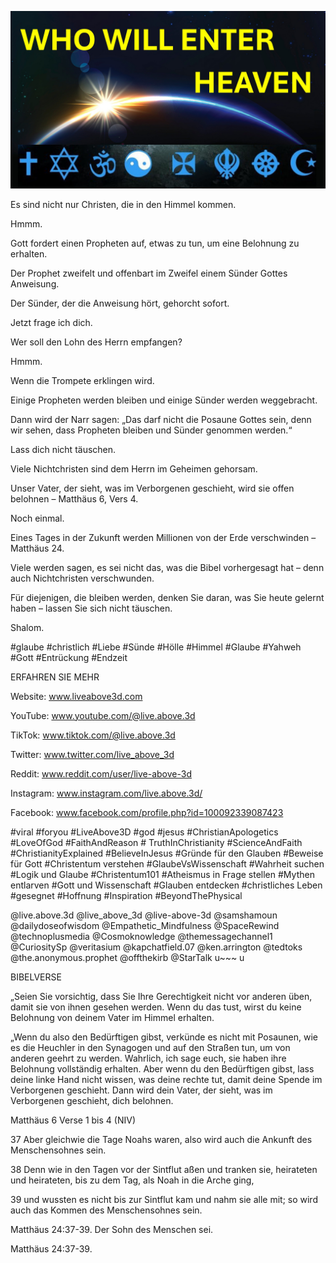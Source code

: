![Video cover image](../cover.jpg "cover photo")

Es sind nicht nur Christen, die in den Himmel kommen.

Hmmm.

Gott fordert einen Propheten auf, etwas zu tun, um eine Belohnung zu erhalten.

Der Prophet zweifelt und offenbart im Zweifel einem Sünder Gottes Anweisung.

Der Sünder, der die Anweisung hört, gehorcht sofort.

Jetzt frage ich dich.

Wer soll den Lohn des Herrn empfangen?

Hmmm.

Wenn die Trompete erklingen wird.

Einige Propheten werden bleiben und einige Sünder werden weggebracht.

Dann wird der Narr sagen: „Das darf nicht die Posaune Gottes sein, denn wir sehen, dass Propheten bleiben und Sünder genommen werden.“

Lass dich nicht täuschen.

Viele Nichtchristen sind dem Herrn im Geheimen gehorsam.

Unser Vater, der sieht, was im Verborgenen geschieht, wird sie offen belohnen – Matthäus 6, Vers 4.

Noch einmal.

Eines Tages in der Zukunft werden Millionen von der Erde verschwinden – Matthäus 24.

Viele werden sagen, es sei nicht das, was die Bibel vorhergesagt hat – denn auch Nichtchristen verschwunden.

Für diejenigen, die bleiben werden, denken Sie daran, was Sie heute gelernt haben – lassen Sie sich nicht täuschen.

Shalom.

#glaube #christlich #Liebe #Sünde #Hölle #Himmel #Glaube #Yahweh #Gott #Entrückung #Endzeit

ERFAHREN SIE MEHR

Website: www.liveabove3d.com

YouTube: www.youtube.com/@live.above.3d

TikTok: www.tiktok.com/@live.above.3d

Twitter: www.twitter.com/live_above_3d

Reddit: www.reddit.com/user/live-above-3d

Instagram: www.instagram.com/live.above.3d/

Facebook: www.facebook.com/profile.php?id=100092339087423

#viral #foryou #LiveAbove3D #god #jesus #ChristianApologetics #LoveOfGod #FaithAndReason # TruthInChristianity #ScienceAndFaith #ChristianityExplained #BelieveInJesus #Gründe für den Glauben #Beweise für Gott #Christentum verstehen #GlaubeVsWissenschaft #Wahrheit suchen #Logik und Glaube #Christentum101 #Atheismus in Frage stellen #Mythen entlarven #Gott und Wissenschaft #Glauben entdecken #christliches Leben #gesegnet #Hoffnung #Inspiration #BeyondThePhysical

@live.above.3d @live_above_3d @live-above-3d @samshamoun @dailydoseofwisdom @Empathetic_Mindfulness @SpaceRewind @technoplusmedia @Cosmoknowledge @themessagechannel1 @CuriositySp @veritasium @kapchatfield.07 @ken.arrington @tedtoks @the.anonymous.prophet @offthekirb @StarTalk u~~~ u

BIBELVERSE

„Seien Sie vorsichtig, dass Sie Ihre Gerechtigkeit nicht vor anderen üben, damit sie von ihnen gesehen werden. Wenn du das tust, wirst du keine Belohnung von deinem Vater im Himmel erhalten.

„Wenn du also den Bedürftigen gibst, verkünde es nicht mit Posaunen, wie es die Heuchler in den Synagogen und auf den Straßen tun, um von anderen geehrt zu werden. Wahrlich, ich sage euch, sie haben ihre Belohnung vollständig erhalten. Aber wenn du den Bedürftigen gibst, lass deine linke Hand nicht wissen, was deine rechte tut, damit deine Spende im Verborgenen geschieht. Dann wird dein Vater, der sieht, was im Verborgenen geschieht, dich belohnen.

Matthäus 6 Verse 1 bis 4 (NIV)

37 Aber gleichwie die Tage Noahs waren, also wird auch die Ankunft des Menschensohnes sein.

38 Denn wie in den Tagen vor der Sintflut aßen und tranken sie, heirateten und heirateten, bis zu dem Tag, als Noah in die Arche ging,

39 und wussten es nicht bis zur Sintflut kam und nahm sie alle mit; so wird auch das Kommen des Menschensohnes sein.

Matthäus 24:37-39. Der Sohn des Menschen sei.

Matthäus 24:37-39.